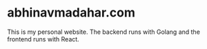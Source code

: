 # abhinavmadahar.com

This is my personal website.
The backend runs with Golang and the frontend runs with React.
